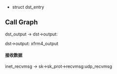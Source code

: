 
* struct dst_entry



## Call Graph

dst_output -> dst->output:


dst->output:
    xfrm4_output
    






#### 接收数据


inet_recvmsg -> sk->sk_prot->recvmsg:udp_recvmsg
